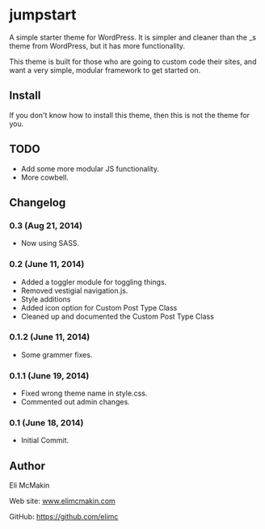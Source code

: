 **jumpstart**
===========================

A simple starter theme for WordPress. It is simpler and cleaner than the _s theme from WordPress, but it has more functionality.

This theme is built for those who are going to custom code their sites, and want a very simple, modular framework to get started on.

Install
-------

If you don't know how to install this theme, then this is not the theme for you.

TODO
----

* Add some more modular JS functionality.
* More cowbell.

Changelog
---------

### 0.3 (Aug 21, 2014)
* Now using SASS.

### 0.2 (June 11, 2014)
* Added a toggler module for toggling things.
* Removed vestigial navigation.js.
* Style additions
* Added icon option for Custom Post Type Class
* Cleaned up and documented the Custom Post Type Class

### 0.1.2 (June 11, 2014)
* Some grammer fixes.

### 0.1.1 (June 19, 2014)
* Fixed wrong theme name in style.css.
* Commented out admin changes.

### 0.1 (June 18, 2014)
* Initial Commit.

Author
------

Eli McMakin

Web site: www.elimcmakin.com

GitHub: https://github.com/elimc